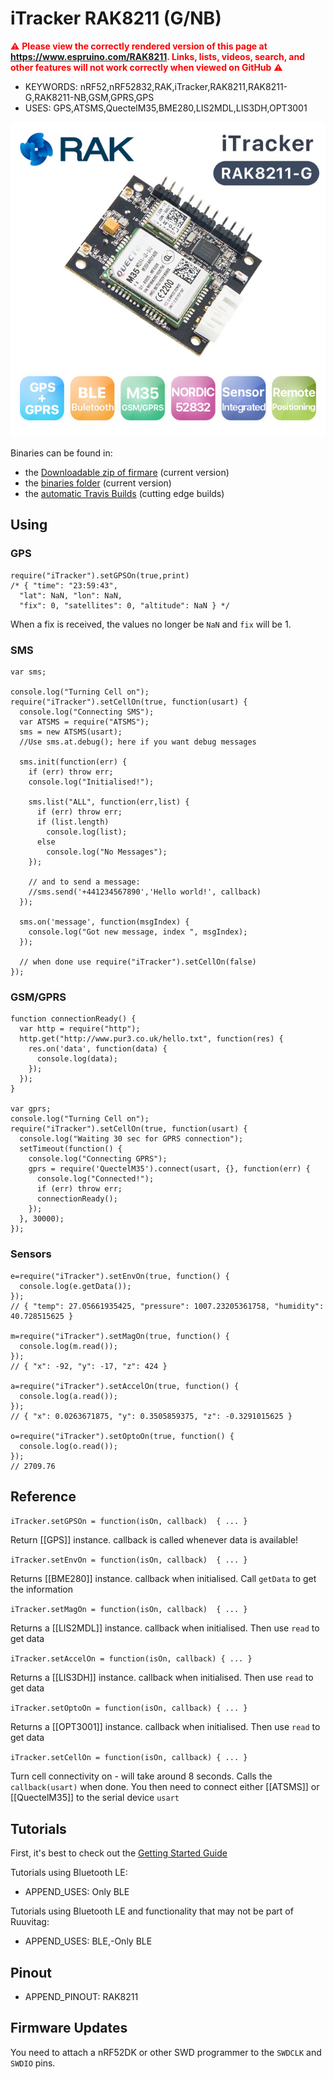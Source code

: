 <!--- Copyright (c) 2018 Gordon Williams, Pur3 Ltd. See the file LICENSE for copying permission. -->
iTracker RAK8211 (G/NB)
=======================

<span style="color:red">:warning: **Please view the correctly rendered version of this page at https://www.espruino.com/RAK8211. Links, lists, videos, search, and other features will not work correctly when viewed on GitHub** :warning:</span>

* KEYWORDS: nRF52,nRF52832,RAK,iTracker,RAK8211,RAK8211-G,RAK8211-NB,GSM,GPRS,GPS
* USES: GPS,ATSMS,QuectelM35,BME280,LIS2MDL,LIS3DH,OPT3001

![RAK8211](RAK8211/board.jpg)

Binaries can be found in:

* the [Downloadable zip of firmare](/Download#RAK8211) (current version)
* the [binaries folder](/binaries) (current version)
* the [automatic Travis Builds](https://www.espruino.com/binaries/travis/master/) (cutting edge builds)

Using
-----

### GPS

```
require("iTracker").setGPSOn(true,print)
/* { "time": "23:59:43",
  "lat": NaN, "lon": NaN,
  "fix": 0, "satellites": 0, "altitude": NaN } */
```

When a fix is received, the values no longer be `NaN` and `fix` will be 1.

### SMS

```
var sms;

console.log("Turning Cell on");
require("iTracker").setCellOn(true, function(usart) {
  console.log("Connecting SMS");
  var ATSMS = require("ATSMS");
  sms = new ATSMS(usart);
  //Use sms.at.debug(); here if you want debug messages

  sms.init(function(err) {
    if (err) throw err;
    console.log("Initialised!");

    sms.list("ALL", function(err,list) {
      if (err) throw err;
      if (list.length)
        console.log(list);
      else
        console.log("No Messages");
    });

    // and to send a message:
    //sms.send('+441234567890','Hello world!', callback)
  });

  sms.on('message', function(msgIndex) {
    console.log("Got new message, index ", msgIndex);
  });

  // when done use require("iTracker").setCellOn(false)
});
```

### GSM/GPRS

```
function connectionReady() {
  var http = require("http");
  http.get("http://www.pur3.co.uk/hello.txt", function(res) {
    res.on('data', function(data) {
      console.log(data);
    });
  });
}

var gprs;
console.log("Turning Cell on");
require("iTracker").setCellOn(true, function(usart) {
  console.log("Waiting 30 sec for GPRS connection");
  setTimeout(function() {
    console.log("Connecting GPRS");
    gprs = require('QuectelM35').connect(usart, {}, function(err) {
      console.log("Connected!");
      if (err) throw err;
      connectionReady();
    });
  }, 30000);
});
```

### Sensors

```
e=require("iTracker").setEnvOn(true, function() {
  console.log(e.getData());
});
// { "temp": 27.05661935425, "pressure": 1007.23205361758, "humidity": 40.728515625 }

m=require("iTracker").setMagOn(true, function() {
  console.log(m.read());
});
// { "x": -92, "y": -17, "z": 424 }

a=require("iTracker").setAccelOn(true, function() {
  console.log(a.read());
});
// { "x": 0.0263671875, "y": 0.3505859375, "z": -0.3291015625 }

o=require("iTracker").setOptoOn(true, function() {
  console.log(o.read());
});
// 2709.76
```

Reference
----------

`iTracker.setGPSOn = function(isOn, callback)  { ... }`

Return [[GPS]] instance. callback is called whenever data is available!

`iTracker.setEnvOn = function(isOn, callback)  { ... }`

Returns [[BME280]] instance. callback when initialised. Call `getData` to get the information

`iTracker.setMagOn = function(isOn, callback)  { ... }`

Returns a [[LIS2MDL]] instance. callback when initialised. Then use `read` to get data

`iTracker.setAccelOn = function(isOn, callback) { ... }`

Returns a [[LIS3DH]] instance. callback when initialised. Then use `read` to get data

`iTracker.setOptoOn = function(isOn, callback) { ... }`

Returns a [[OPT3001]] instance. callback when initialised. Then use `read` to get data

`iTracker.setCellOn = function(isOn, callback) { ... }`

Turn cell connectivity on - will take around 8 seconds. Calls the `callback(usart)` when done. You then need to connect either [[ATSMS]] or [[QuectelM35]] to the serial device `usart`


Tutorials
---------

First, it's best to check out the [Getting Started Guide](/Quick+Start+BLE#RAK8211)

Tutorials using Bluetooth LE:

* APPEND_USES: Only BLE

Tutorials using Bluetooth LE and functionality that may not be part of Ruuvitag:

* APPEND_USES: BLE,-Only BLE


<a name="pinout"></a>Pinout
---------------------------

* APPEND_PINOUT: RAK8211


Firmware Updates
-----------------

You need to attach a nRF52DK or other SWD programmer to the `SWDCLK`
and `SWDIO` pins.
